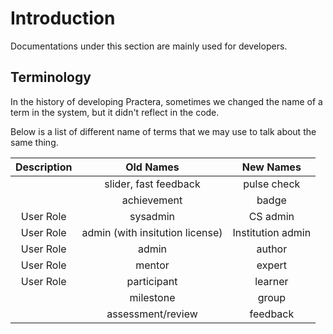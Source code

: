 # Introduction

Documentations under this section are mainly used for developers.

## Terminology

In the history of developing Practera, sometimes we changed the name of a term in the system, but it didn't reflect in the code.

Below is a list of different name of terms that we may use to talk about the same thing.

| Description |            Old Names            |     New Names     |
| :---------: | :-----------------------------: | :---------------: |
|             |      slider, fast feedback      |    pulse check    |
|             |           achievement           |       badge       |
|  User Role  |            sysadmin             |     CS admin      |
|  User Role  | admin (with insitution license) | Institution admin |
|  User Role  |              admin              |      author       |
|  User Role  |             mentor              |      expert       |
|  User Role  |           participant           |      learner      |
|             |            milestone            |       group       |
|             |        assessment/review        |     feedback      |
